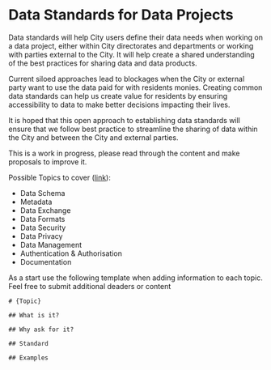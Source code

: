 # Data Standards for Data Projects 

Data standards will help City users define their data needs when working on a data project, either within City directorates and departments or working with parties external to the City.  It will help create a shared understanding of the best practices for sharing data and data products.

Current siloed approaches lead to blockages when the City or external party want to use the data paid for with residents monies. Creating common data standards can help us create value for residents by ensuring accessibility to data to make better decisions impacting their lives. 

It is hoped that this open approach to establishing data standards will ensure that we follow best practice to streamline the sharing of data within the City and between the City and external parties.  

This is a work in progress, please read through the content and make proposals to improve it.

Possible Topics to cover ([link](https://github.com/cityofcapetown/data-standards/tree/main/docs)):

* Data Schema
* Metadata
* Data Exchange
* Data Formats
* Data Security
* Data Privacy
* Data Management
* Authentication & Authorisation
* Documentation

As a start use the following template when adding information to each topic.  Feel free to submit additional deaders or content

```
# {Topic}

## What is it?

## Why ask for it?

## Standard

## Examples
```
